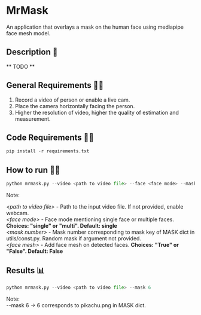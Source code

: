 # MrMask
<p>
An application that overlays a mask on the human face using mediapipe face mesh model.
</p>

## Description :scroll:
** TODO **

## General Requirements :mage_man:
1. Record a video of person or enable a live cam.
2. Place the camera horizontally facing the person.
3. Higher the resolution of video, higher the quality of estimation and measurement.

## Code Requirements :mage_woman:
```python
pip install -r requirements.txt
```

## How to run :running_man:
```python
python mrmask.py --video <path to video file> --face <face mode> --mask <mask number> --mesh <face mesh>
```
Note:<br />

*<path to video file\>* - Path to the input video file. If not provided, enable webcam.<br />
*<face mode\>* - Face mode mentioning single face or multiple faces. <b>Choices: "single" or "multi". Default: single </b><br />
*<mask number\>* - Mask number corresponding to mask key of MASK dict in utils/const.py. Random mask if argument not provided. <br />
*<face mesh\>* - Add face mesh on detected faces. <b>Choices: "True" or "False". Default: False </b><br />

## Results :bar_chart:

```python
python mrmask.py --video <path to video file> --mask 6
```
Note:<br />
--mask 6 -> 6 corresponds to pikachu.png in MASK dict.
